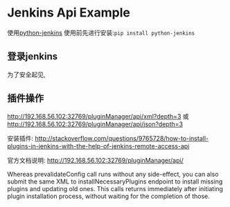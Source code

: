 # Jenkins Api Example
使用[python-jenkins](http://python-jenkins.readthedocs.io/en/latest/)
使用前先进行安装:```pip install python-jenkins```


## 登录jenkins

为了安全起见,

## 插件操作

http://192.168.56.102:32769/pluginManager/api/xml?depth=3
或
http://192.168.56.102:32769/pluginManager/api/json?depth=3

安装插件:
http://stackoverflow.com/questions/9765728/how-to-install-plugins-in-jenkins-with-the-help-of-jenkins-remote-access-api

官方文档说明:
http://192.168.56.102:32769/pluginManager/api/

Whereas prevalidateConfig call runs without any side-effect, you can also submit the same XML to installNecessaryPlugins endpoint to install missing plugins and updating old ones. This calls returns immediately after initiating plugin installation process, without waiting for the completion of those.
